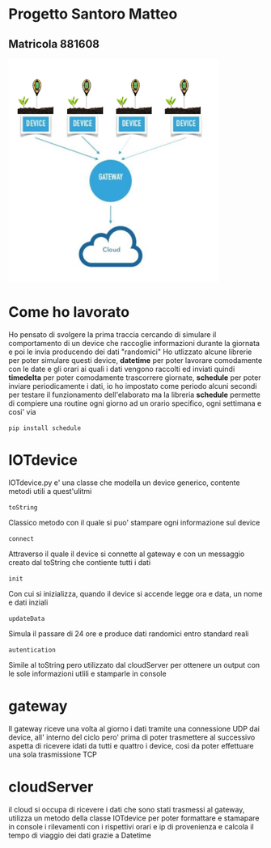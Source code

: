 # Progetto Santoro Matteo

## Matricola 881608

![](/img/grafico.png)

# Come ho lavorato
Ho pensato di svolgere la prima traccia cercando di simulare il comportamento di un device che raccoglie informazioni durante la giornata e poi le invia producendo dei dati "randomici"
Ho utlizzato alcune librerie per poter simulare questi device, **datetime** per poter lavorare comodamente con le date e gli orari ai quali i dati vengono raccolti ed inviati quindi **timedelta**  per poter comodamente trascorrere giornate, **schedule** per poter inviare periodicamente i dati, io ho impostato come periodo alcuni secondi per testare il funzionamento dell'elaborato ma la libreria **schedule** permette di compiere una routine ogni giorno ad un orario specifico, ogni settimana e cosi' via

``pip install schedule``


# IOTdevice 
IOTdevice.py e' una classe che modella un device generico, contente metodi utili a quest'ulitmi

`toString`

Classico metodo con il quale si puo' stampare ogni informazione sul device 

`connect` 

Attraverso il quale il device si connette al gateway e con un messaggio creato dal toString che contiente tutti i dati 

`init`

Con cui si inizializza, quando il device si accende legge ora e data, un nome e dati inziali

`updateData` 

Simula il passare di 24 ore e produce dati randomici entro standard reali  

`autentication`

Simile al toString pero utilizzato dal cloudServer per ottenere un output con le sole informazioni utlili e stamparle in console

# gateway

Il gateway riceve una volta al giorno i dati tramite una connessione UDP dai device, all' interno del ciclo pero' prima di poter trasmettere al successivo aspetta di ricevere idati da tutti e quattro i device, cosi da poter effettuare una sola trasmissione TCP

# cloudServer 

il cloud si occupa di ricevere i dati che sono stati trasmessi al gateway, utilizza un metodo della classe IOTdevice per poter formattare e stamapare in console i rilevamenti con i rispettivi orari e ip di provenienza e calcola il tempo di viaggio dei dati grazie a Datetime


